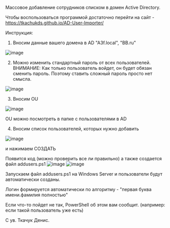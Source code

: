 Массовое добавление сотрудников списком в домен Active Directory.

Чтобы воспользоваться программой достаточно перейти на сайт - https://tkachukds.github.io/AD-User-Importer/

Инструкция:
1. Вносим данные вашего домена в AD "A3f.local", "BB.ru"
   
![image](https://github.com/tkachukds/AD-User-Importer/assets/103854079/42c38fea-4fb5-49a1-86ef-44ac91fba990)

2. Можно изменить стандартный пароль от всех пользователей. ВНИМАНИЕ: Как только пользователь войдет, он будет обязан сменить пароль. Поэтому ставить сложный пароль просто нет смысла.

![image](https://github.com/tkachukds/AD-User-Importer/assets/103854079/34b29db5-eb6f-4f05-8d03-2c5a7dcefcff)

 3. Вносим OU
    
![image](https://github.com/tkachukds/AD-User-Importer/assets/103854079/c78bb74d-3180-4516-a0b6-478936a150be)

OU можно посмотреть в папке с пользователями в AD

4. Вносим список пользователей, которых нужно добавить
   
 ![image](https://github.com/tkachukds/AD-User-Importer/assets/103854079/7987d884-fd9c-43c9-9472-aad97e6434ca)

и нажимаем СОЗДАТЬ

Появится код (можно проверить все ли правильно) а также создается файл  addusers.ps1
![image](https://github.com/tkachukds/AD-User-Importer/assets/103854079/0f05bd5f-a317-4e2f-ac63-8c0a8f7cdc9b)
![image](https://github.com/tkachukds/AD-User-Importer/assets/103854079/999e1c4d-528d-478d-995c-1ea956aa6bb0)


Запускаем файл addusers.ps1 на Windows Server и пользователи будут автоматически созданы.


Логин формируется автоматически по алгоритму - "первая буква имени.фамилия полностью"

Если что-то пойдет не так, PowerShell об этом вам сообщит. (например: если такой пользователь уже есть)

С ув. Ткачук Денис.
